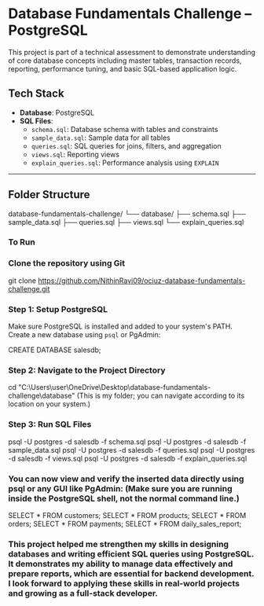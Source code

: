 # Database Fundamentals Challenge – PostgreSQL

This project is part of a technical assessment to demonstrate understanding of core database concepts including master tables, transaction records, reporting, performance tuning, and basic SQL-based application logic.

## Tech Stack

- **Database**: PostgreSQL
- **SQL Files**:
  - `schema.sql`: Database schema with tables and constraints
  - `sample_data.sql`: Sample data for all tables
  - `queries.sql`: SQL queries for joins, filters, and aggregation
  - `views.sql`: Reporting views
  - `explain_queries.sql`: Performance analysis using `EXPLAIN`

---

## Folder Structure
database-fundamentals-challenge/
└── database/
├── schema.sql
├── sample_data.sql
├── queries.sql
├── views.sql
└── explain_queries.sql

### To Run

### Clone the repository using Git
git clone https://github.com/NithinRavi09/ociuz-database-fundamentals-challenge.git

### Step 1: Setup PostgreSQL

Make sure PostgreSQL is installed and added to your system's PATH.  
Create a new database using `psql` or PgAdmin:

CREATE DATABASE salesdb;

### Step 2: Navigate to the Project Directory
cd "C:\Users\user\OneDrive\Desktop\database-fundamentals-challenge\database" (This is my folder; you can navigate according to its location on your system.)

### Step 3: Run SQL Files
psql -U postgres -d salesdb -f schema.sql <!-- Replace postgres with your DB username if different. -->
psql -U postgres -d salesdb -f sample_data.sql
psql -U postgres -d salesdb -f queries.sql
psql -U postgres -d salesdb -f views.sql
psql -U postgres -d salesdb -f explain_queries.sql

### You can now view and verify the inserted data directly using psql or any GUI like PgAdmin: (Make sure you are running inside the PostgreSQL shell, not the normal command line.)
SELECT * FROM customers;
SELECT * FROM products;
SELECT * FROM orders;
SELECT * FROM payments;
SELECT * FROM daily_sales_report;


### This project helped me strengthen my skills in designing databases and writing efficient SQL queries using PostgreSQL. It demonstrates my ability to manage data effectively and prepare reports, which are essential for backend development. I look forward to applying these skills in real-world projects and growing as a full-stack developer.
